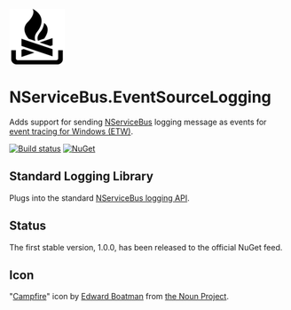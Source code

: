![Campfire](./icons/package_icon.png)

# NServiceBus.EventSourceLogging
Adds support for sending [NServiceBus](http://particular.net/NServiceBus) logging message as events for [event tracing for Windows (ETW)](https://blogs.msdn.microsoft.com/vancem/2012/08/13/windows-high-speed-logging-etw-in-c-net-using-system-diagnostics-tracing-eventsource/). 

[![Build status](https://ci.appveyor.com/api/projects/status/pe4whxi28ihnqrme/branch/master?svg=true)](https://ci.appveyor.com/project/robv8r/nservicebus-eventsourcelogging/branch/master) 
[![NuGet](https://img.shields.io/nuget/v/NServiceBus.EventSourceLogging.svg?maxAge=2592000)](https://github.com/robv8r/NServiceBus.EventSourceLogging)

## Standard Logging Library
Plugs into the standard [NServiceBus logging API](http://docs.particular.net/nservicebus/logging/).

## Status 
The first stable version, 1.0.0, has been released to the official NuGet feed.

## Icon

"[Campfire](https://thenounproject.com/term/campfire/196/)" icon by [Edward Boatman](https://thenounproject.com/edward) from [the Noun Project](http://thenounproject.com/).

